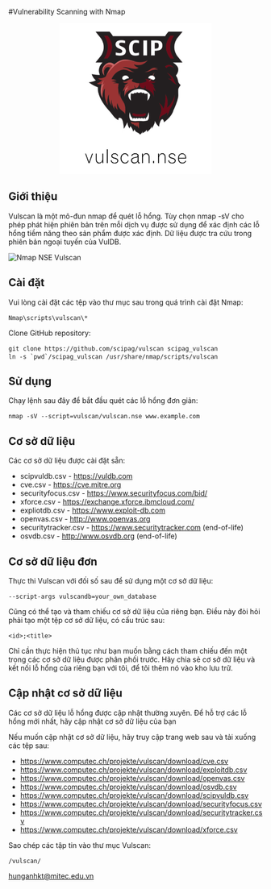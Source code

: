 #Vulnerability Scanning with Nmap

<p align="center">
<img src="./logo.png" width="300px">
</p>

## Giới thiệu

Vulscan là một mô-đun nmap để quét lỗ hổng. Tùy chọn nmap -sV cho phép phát hiện phiên bản trên mỗi dịch vụ được sử dụng để xác định các lỗ hổng tiềm năng theo sản phẩm được xác định. Dữ liệu được tra cứu trong phiên bản ngoại tuyến của VulDB.

![Nmap NSE Vulscan](https://www.computec.ch/projekte/vulscan/introduction/screenshot.png)

## Cài đặt

Vui lòng cài đặt các tệp vào thư mục sau trong quá trình cài đặt Nmap:

    Nmap\scripts\vulscan\*

Clone GitHub repository:

    git clone https://github.com/scipag/vulscan scipag_vulscan
    ln -s `pwd`/scipag_vulscan /usr/share/nmap/scripts/vulscan    

## Sử dụng

Chạy lệnh sau đây để bắt đầu quét các lỗ hổng đơn giản:

    nmap -sV --script=vulscan/vulscan.nse www.example.com

## Cơ sở dữ liệu

Các cơ sở dữ liệu được cài đặt sẵn:

* scipvuldb.csv - https://vuldb.com
* cve.csv - https://cve.mitre.org
* securityfocus.csv - https://www.securityfocus.com/bid/
* xforce.csv - https://exchange.xforce.ibmcloud.com/
* expliotdb.csv - https://www.exploit-db.com
* openvas.csv - http://www.openvas.org
* securitytracker.csv - https://www.securitytracker.com (end-of-life)
* osvdb.csv - http://www.osvdb.org (end-of-life)

## Cơ sở dữ liệu đơn

Thực thi Vulscan với đối số sau để sử dụng một cơ sở dữ liệu:

    --script-args vulscandb=your_own_database

Cũng có thể tạo và tham chiếu cơ sở dữ liệu của riêng bạn. Điều này đòi hỏi phải tạo một tệp cơ sở dữ liệu, có cấu trúc sau:

    <id>;<title>

Chỉ cần thực hiện thủ tục như bạn muốn bằng cách tham chiếu đến một trong các cơ sở dữ liệu được phân phối trước. Hãy chia sẻ cơ sở dữ liệu và kết nối lỗ hổng của riêng bạn với tôi, để tôi thêm nó vào kho lưu trữ.

## Cập nhật cơ sở dữ liệu

Các cơ sở dữ liệu lỗ hổng được cập nhật thường xuyên. Để hỗ trợ các lỗ hổng mới nhất, hãy cập nhật cơ sở dữ liệu của bạn

Nếu muốn cập nhật cơ sở dữ liệu, hãy truy cập trang web sau và tải xuống các tệp sau:

* https://www.computec.ch/projekte/vulscan/download/cve.csv
* https://www.computec.ch/projekte/vulscan/download/exploitdb.csv
* https://www.computec.ch/projekte/vulscan/download/openvas.csv
* https://www.computec.ch/projekte/vulscan/download/osvdb.csv
* https://www.computec.ch/projekte/vulscan/download/scipvuldb.csv
* https://www.computec.ch/projekte/vulscan/download/securityfocus.csv
* https://www.computec.ch/projekte/vulscan/download/securitytracker.csv
* https://www.computec.ch/projekte/vulscan/download/xforce.csv

Sao chép các tập tin vào thư mục Vulscan:

    /vulscan/
hunganhkt@mitec.edu.vn
